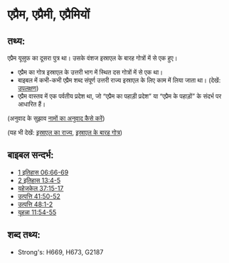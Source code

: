 # एप्रैम, एप्रैमी, एप्रैमियों #

## तथ्य: ##

एप्रैम यूसुफ का दूसरा पुत्र था। उसके वंशज इस्राएल के बारह गोत्रों में से एक हुए।

* एप्रैम का गोत्र इस्राएल के उत्तरी भाग में स्थित दस गोत्रों में से एक था।
* बाइबल में कभी-कभी एप्रैम शब्द संपूर्ण उत्तरी राज्य इस्राएल के लिए काम में लिया जाता था। (देखें: [उपलक्षण](rc://en/ta/man/translate/figs-synecdoche))
* एप्रैम वास्तव में एक पर्वतीय प्रदेश था, जो “एप्रैम का पहाड़ी प्रदेश” या “एप्रैम के पहाड़ों” के संदर्भ पर आधारित हैं।

(अनुवाद के सुझाव [नामों का अनुवाद कैसे करें](rc://en/ta/man/translate/translate-names))

(यह भी देखें: [इस्राएल का राज्य](../names/kingdomofisrael.md), [इस्राएल के बारह गोत्र](../other/12tribesofisrael.md))

## बाइबल सन्दर्भ: ##

* [1 इतिहास 06:66-69](rc://en/tn/help/1ch/06/66)
* [2 इतिहास 13:4-5](rc://en/tn/help/2ch/13/04)
* [यहेजकेल 37:15-17](rc://en/tn/help/ezk/37/15)
* [उत्पत्ति 41:50-52](rc://en/tn/help/gen/41/50)
* [उत्पत्ति 48:1-2](rc://en/tn/help/gen/48/01)
* [यूहन्ना 11:54-55](rc://en/tn/help/jhn/11/54)

## शब्द तथ्य: ##

* Strong's: H669, H673, G2187
